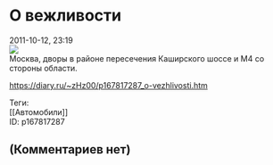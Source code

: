 О вежливости
============

  
2011-10-12, 23:19  
  ![](https://d.radikal.ru/d23/2201/07/b0b5507aebe6.png)   
 Москва, дворы в районе пересечения Каширского шоссе и М4 со стороны области.    
  
<https://diary.ru/~zHz00/p167817287_o-vezhlivosti.htm>  
  
Теги:  
[[Автомобили]]  
ID: p167817287  


(Комментариев нет)
------------------